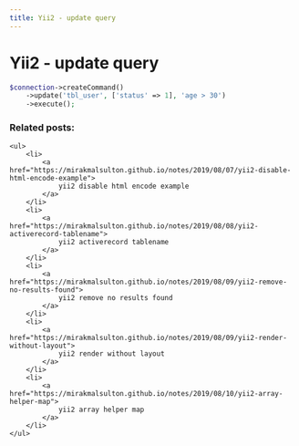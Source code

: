 ```yaml
---
title: Yii2 - update query
---
```


<h1 class="header">Yii2 - update query</h1>

```php
$connection->createCommand()
    ->update('tbl_user', ['status' => 1], 'age > 30')
    ->execute();
```


<div class="related_posts_block">
    <h3>Related posts:</h3>

    <ul>
        <li>
            <a href="https://mirakmalsulton.github.io/notes/2019/08/07/yii2-disable-html-encode-example">
                yii2 disable html encode example
            </a>
        </li>
        <li>
            <a href="https://mirakmalsulton.github.io/notes/2019/08/08/yii2-activerecord-tablename">
                yii2 activerecord tablename
            </a>
        </li>
        <li>
            <a href="https://mirakmalsulton.github.io/notes/2019/08/09/yii2-remove-no-results-found">
                yii2 remove no results found
            </a>
        </li>
		<li>
            <a href="https://mirakmalsulton.github.io/notes/2019/08/09/yii2-render-without-layout">
                yii2 render without layout
            </a>
        </li>
		<li>
            <a href="https://mirakmalsulton.github.io/notes/2019/08/10/yii2-array-helper-map">
                yii2 array helper map
            </a>
        </li>
    </ul>
</div>